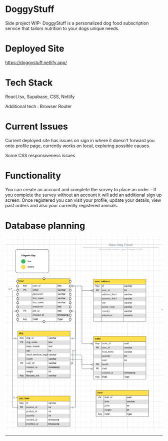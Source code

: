 # DoggyStuff

Side project WIP- DoggyStuff is a personalized dog food subscription service that tailors nutrition to your dogs unique needs.


# Deployed Site 
https://doggystuff.netlify.app/

# Tech Stack
React.tsx, Supabase, CSS, Netlify

Additional tech : 
Browser Router

# Current Issues

Current deployed site has issues on sign in where it doesn't forward you onto profile page, currently works on local, exploring possible causes. 

Some CSS responsiveness issues

# Functionality

You can create an account and complete the survey to place an order - If you complete the survey without an account it will add an additional sign up screen. Once registered  you can visit your profile, update your details, view past orders and also your currently registered animals. 

# Database planning 
![Image](https://raw.githubusercontent.com/n335h/doggystuff/main/Screenshot%202023-08-03%20at%2010.58.00.png)


_____________________________________________________________________________________________________________________________________________________
